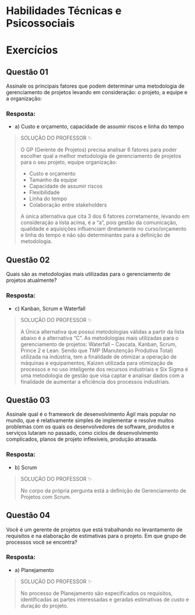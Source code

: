 # Habilidades Técnicas e Psicossociais

# Exercícios


## Questão 01
Assinale os principais fatores que podem determinar uma metodologia de gerenciamento de projetos levando em consideração: o projeto, a equipe e a organização:

### Resposta:
- a) Custo e orçamento, capacidade de assumir riscos e linha do tempo

> SOLUÇÃO DO PROFESSOR ✨
>
> O GP (Gerente de Projetos) precisa analisar 6 fatores para poder escolher qual a melhor metodologia de gerenciamento de projetos para o seu projeto, equipe organização:
>
> - Custo e orçamento
> - Tamanho da equipe
> - Capacidade de assumir riscos
> - Flexibilidade
> - Linha do tempo
> - Colaboração entre stakeholders
>
> A única alternativa que cita 3 dos 6 fatores corretamente, levando em consideração a lista acima, é a “a”, pois gestão da comunicação, qualidade e aquisições influenciam diretamente no curso/orçamento e linha do tempo e não são determinantes para a definição de metodologia.


## Questão 02
Quais são as metodologias mais utilizadas para o gerenciamento de projetos atualmente?

### Resposta:
- c) Kanban, Scrum e Waterfall

> SOLUÇÃO DO PROFESSOR ✨
>
> A Única alternativa que possui metodologias válidas a partir da lista abaixo é a alternativa “C”. As metodologias mais utilizadas para o gerenciamento de projetos: Waterfall – Cascata, Kanban, Scrum, Prince 2 e Lean. Sendo que TMP (Manutenção Produtiva Total) utilizada na indústria, tem a finalidade de otimizar a operação de máquinas e equipamentos, Kaizen utilizada para otimização de processos e no uso inteligente dos recursos industriais e Six Sigma é uma metodologia de gestão que visa captar e analisar dados com a finalidade de aumentar a eficiência dos processos industriais.


## Questão 03
Assinale qual é o framework de desenvolvimento Ágil mais popular no mundo, que é relativamente simples de implementar e resolve muitos problemas com os quais os desenvolvedores de software, produtos e serviços lutaram no passado, como ciclos de desenvolvimento complicados, planos de projeto inflexíveis, produção atrasada.

### Resposta:
- b) Scrum

> SOLUÇÃO DO PROFESSOR ✨
>
> No corpo da própria pergunta está a definição de Gerenciamento de Projetos com Scrum.


## Questão 04
Você é um gerente de projetos que está trabalhando no levantamento de requisitos e na elaboração de estimativas para o projeto. Em que grupo de processos você se encontra?

### Resposta:
- a) Planejamento

> SOLUÇÃO DO PROFESSOR ✨
>
> No processo de Planejamento são especificados os requisitos, identificadas as partes interessadas e geradas estimativas de custo e duração do projeto.

